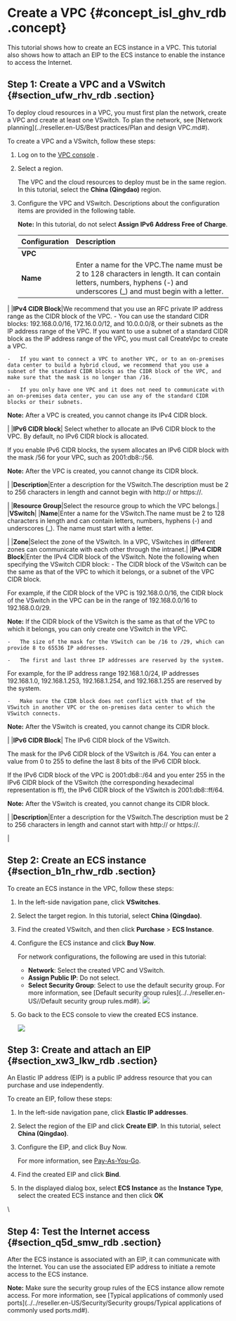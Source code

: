 # Create a VPC {#concept_isl_ghv_rdb .concept}

This tutorial shows how to create an ECS instance in a VPC. This tutorial also shows how to attach an EIP to the ECS instance to enable the instance to access the Internet.

## Step 1: Create a VPC and a VSwitch {#section_ufw_rhv_rdb .section}

To deploy cloud resources in a VPC, you must first plan the network, create a VPC and create at least one VSwitch. To plan the network, see [Network planning](../reseller.en-US/Best practices/Plan and design VPC.md#).

To create a VPC and a VSwitch, follow these steps:

1.  Log on to the [VPC console](https://partners-intl.console.aliyun.com/#/vpc) .
2.  Select a region.

    The VPC and the cloud resources to deploy must be in the same region. In this tutorial, select the **China \(Qingdao\)** region.

3.  Configure the VPC and VSwitch. Descriptions about the configuration items are provided in the following table.

    **Note:** In this tutorial, do not select **Assign IPv6 Address Free of Charge**.

    |Configuration|Description|
    |:------------|:----------|
    |**VPC**|
    |**Name**|Enter a name for the VPC.The name must be 2 to 128 characters in length. It can contain letters, numbers, hyphens \(-\) and underscores \(\_\) and must begin with a letter.

|
    |**IPv4 CIDR Block**|We recommend that you use an RFC private IP address range as the CIDR block of the VPC.    -   You can use the standard CIDR blocks: 192.168.0.0/16, 172.16.0.0/12, and 10.0.0.0/8, or their subnets as the IP address range of the VPC. If you want to use a subnet of a standard CIDR block as the IP address range of the VPC, you must call CreateVpc to create a VPC.

    -   If you want to connect a VPC to another VPC, or to an on-premises data center to build a hybrid cloud, we recommend that you use a subnet of the standard CIDR blocks as the CIDR block of the VPC, and make sure that the mask is no longer than /16.

    -   If you only have one VPC and it does not need to communicate with an on-premises data center, you can use any of the standard CIDR blocks or their subnets.

**Note:** After a VPC is created, you cannot change its IPv4 CIDR block.

|
    |**IPv6 CIDR block**| Select whether to allocate an IPv6 CIDR block to the VPC. By default, no IPv6 CIDR block is allocated.

 If you enable IPv6 CIDR blocks, the sysem allocates an IPv6 CIDR block with the mask /56 for your VPC, such as 2001:db8::/56.

 **Note:** After the VPC is created, you cannot change its CIDR block.

 |
    |**Description**|Enter a description for the VSwitch.The description must be 2 to 256 characters in length and cannot begin with http:// or https://.

|
    |**Resource Group**|Select the resource group to which the VPC belongs.|
    |**VSwitch**|
    |**Name**|Enter a name for the VSwitch.The name must be 2 to 128 characters in length and can contain letters, numbers, hyphens \(-\) and underscores \(\_\). The name must start with a letter.

|
    |**Zone**|Select the zone of the VSwitch. In a VPC, VSwitches in different zones can communicate with each other through the intranet.|
    |**IPv4 CIDR Block**|Enter the IPv4 CIDR block of the VSwitch. Note the following when specifying the VSwitch CIDR block:    -   The CIDR block of the VSwitch can be the same as that of the VPC to which it belongs, or a subnet of the VPC CIDR block.

For example, if the CIDR block of the VPC is 192.168.0.0/16, the CIDR block of the VSwitch in the VPC can be in the range of 192.168.0.0/16 to 192.168.0.0/29.

**Note:** If the CIDR block of the VSwitch is the same as that of the VPC to which it belongs, you can only create one VSwitch in the VPC.

    -   The size of the mask for the VSwitch can be /16 to /29, which can provide 8 to 65536 IP addresses.

    -   The first and last three IP addresses are reserved by the system.

For example, for the IP address range 192.168.1.0/24, IP addresses 192.168.1.0, 192.168.1.253, 192.168.1.254, and 192.168.1.255 are reserved by the system.

    -   Make sure the CIDR block does not conflict with that of the VSwitch in another VPC or the on-premises data center to which the VSwitch connects.

**Note:** After the VSwitch is created, you cannot change its CIDR block.

|
    |**IPv6 CIDR Block**| The IPv6 CIDR block of the VSwitch.

 The mask for the IPv6 CIDR block of the VSwitch is /64. You can enter a value from 0 to 255 to define the last 8 bits of the IPv6 CIDR block.

 If the IPv6 CIDR block of the VPC is 2001:db8::/64 and you enter 255 in the IPv6 CIDR block of the VSwitch \(the corresponding hexadecimal representation is ff\), the IPv6 CIDR block of the VSwitch is 2001:db8::ff/64.

 **Note:** After the VSwitch is created, you cannot change its CIDR block.

 |
    |**Description**|Enter a description for the VSwitch.The description must be 2 to 256 characters in length and cannot start with http:// or https://.

|


## Step 2: Create an ECS instance {#section_b1n_rhw_rdb .section}

To create an ECS instance in the VPC, follow these steps:

1.  In the left-side navigation pane, click **VSwitches**.
2.  Select the target region. In this tutorial, select **China \(Qingdao\)**.
3.  Find the created VSwitch, and then click **Purchase** \> **ECS Instance**.
4.  Configure the ECS instance and click **Buy Now**.

    For network configurations, the following are used in this tutorial:

    -   **Network**: Select the created VPC and VSwitch.
    -   **Assign Public IP**: Do not select.
    -   **Select Security Group**: Select to use the default security group. For more information, see [Default security group rules](../../reseller.en-US//Default security group rules.md#).
    ![](http://static-aliyun-doc.oss-cn-hangzhou.aliyuncs.com/assets/img/2434/155494605534441_en-US.png)

5.  Go back to the ECS console to view the created ECS instance.

    ![](images/808_en-US_source.png)


## Step 3: Create and attach an EIP {#section_xw3_lkw_rdb .section}

An Elastic IP address \(EIP\) is a public IP address resource that you can purchase and use independently.

To create an EIP, follow these steps:

1.  In the left-side navigation pane, click **Elastic IP addresses**.
2.  Select the region of the EIP and click **Create EIP**. In this tutorial, select **China \(Qingdao\)**.
3.  Configure the EIP, and click Buy Now.

    For more information, see [Pay-As-You-Go](../../reseller.en-US/Pricing/Pay-As-You-Go.md#).

4.  Find the created EIP and click **Bind**.
5.  In the displayed dialog box, select **ECS Instance** as the **Instance Type**, select the created ECS instance and then click **OK**

\\

## Step 4: Test the Internet access {#section_q5d_smw_rdb .section}

After the ECS instance is associated with an EIP, it can communicate with the Internet. You can use the associated EIP address to initiate a remote access to the ECS instance.

**Note:** Make sure the security group rules of the ECS instance allow remote access. For more information, see [Typical applications of commonly used ports](../../reseller.en-US/Security/Security groups/Typical applications of commonly used ports.md#).

